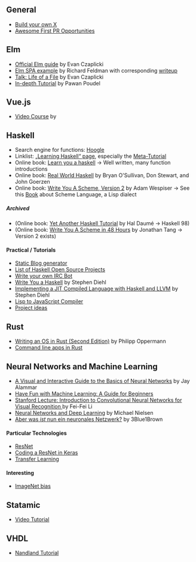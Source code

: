 ## General
- [Build your own X](https://github.com/danistefanovic/build-your-own-x)
- [Awesome First PR Opportunities](https://github.com/MunGell/awesome-for-beginners)

## Elm

- [Official Elm guide](https://guide.elm-lang.org/) by Evan Czaplicki
- [Elm SPA example](https://github.com/rtfeldman/elm-spa-example) by Richard Feldman with corresponding [writeup](https://dev.to/rtfeldman/tour-of-an-open-source-elm-spa)
- [Talk: Life of a File](https://www.youtube.com/watch?v=XpDsk374LDE) by Evan Czaplicki
- [In-depth Tutorial](https://elmprogramming.com) by Pawan Poudel


## Vue.js
- [Video Course](https://www.vuemastery.com/courses/intro-to-vue-js) by 


## Haskell
- Search engine for functions: [Hoogle](https://hoogle.haskell.org/)
- Linklist: [„Learning Haskell“ page](https://wiki.haskell.org/Learning_Haskell), especially the [Meta-Tutorial](https://wiki.haskell.org/Meta-tutorial)
- Online book: [Learn you a haskell](http://learnyouahaskell.com) -> Well written, many function introductions
- Online book: [Real World Haskell](http://book.realworldhaskell.org/read) by Bryan O'Sullivan, Don Stewart, and John Goerzen
- Online book: [Write You A Scheme, Version 2](https://www.wespiser.com/writings/wyas/home.html) by Adam Wespiser -> See this [Book](https://www.scheme.com/tspl4/) about Scheme Language, a Lisp dialect

##### Archived

- (Online book: [Yet Another Haskell Tutorial](http://users.umiacs.umd.edu/~hal/docs/daume02yaht.pdf) by Hal Daumé -> Haskell 98)
- (Online book: [Write You A Scheme in 48 Hours](https://upload.wikimedia.org/wikipedia/commons/a/aa/Write_Yourself_a_Scheme_in_48_Hours.pdf) by Jonathan Tang -> Version 2 exists)


#### Practical / Tutorials
- [Static Blog generator](https://github.com/soupi/hen)
- [List of Haskell Open Source Projects](https://serokell.io/blog/best-haskell-open-source-projects)
- [Write your own IRC Bot](https://wiki.haskell.org/Roll_your_own_IRC_bot)
- [Write You a Haskell](http://dev.stephendiehl.com/fun/) by Stephen Diehl
- [Implementing a JIT Compiled Language with Haskell and LLVM](http://www.stephendiehl.com/llvm) by Stephen Diehl
- [Lisp to JavaScript Compiler](https://gilmi.me/blog/post/2016/10/14/lisp-to-js)
- [Project ideas](http://beerendlauwers.be/project-ideas.html)


## Rust
- [Writing an OS in Rust (Second Edition)](https://os.phil-opp.com/) by Philipp Oppermann
- [Command line apps in Rust](https://rust-lang-nursery.github.io/cli-wg/)



## Neural Networks and Machine Learning
- [A Visual and Interactive Guide to the Basics of Neural Networks](https://jalammar.github.io/visual-interactive-guide-basics-neural-networks/) by Jay Alammar
- [Have Fun with Machine Learning: A Guide for Beginners](https://github.com/humphd/have-fun-with-machine-learning)
- [Stanford Lecture: Introduction to Convolutional Neural Networks for Visual Recognition ](https://www.youtube.com/watch?v=vT1JzLTH4G4&list=PLf7L7Kg8_FNxHATtLwDceyh72QQL9pvpQ&index=1) by Fei-Fei Li
- [Neural Networks and Deep Learning](http://neuralnetworksanddeeplearning.com/chap1.html) by Michael Nielsen
- [Aber was *ist* nun ein neuronales Netzwerk?](https://www.youtube.com/watch?v=aircAruvnKk) by 3Blue1Brown

#### Particular Technologies
- [ResNet](https://arxiv.org/pdf/1512.03385.pdf)
- [Coding a ResNet in Keras](https://towardsdatascience.com/understanding-and-coding-a-resnet-in-keras-446d7ff84d33)
- [Transfer Learning](https://machinelearningmastery.com/transfer-learning-for-deep-learning/)

#### Interesting
- [ImageNet bias](https://www.excavating.ai/)


## Statamic
- [Video Tutorial ](https://www.youtube.com/watch?v=QSFPQwdQDr0&list=PLVZTm2PNrzMwIRNH0h7CKEfALR25mUCqb&index=1)


## VHDL
- [Nandland Tutorial](https://www.nandland.com/vhdl/tutorials/index.html) 

